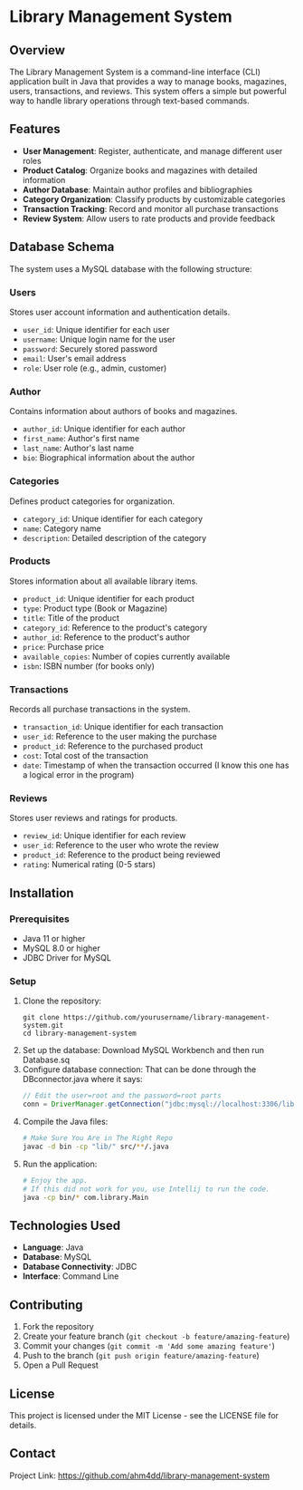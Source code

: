 # Library Management System

## Overview
The Library Management System is a command-line interface (CLI) application built in Java that provides a way to manage books, magazines, users, transactions, and reviews. This system offers a simple but powerful way to handle library operations through text-based commands.

## Features
- **User Management**: Register, authenticate, and manage different user roles
- **Product Catalog**: Organize books and magazines with detailed information
- **Author Database**: Maintain author profiles and bibliographies
- **Category Organization**: Classify products by customizable categories
- **Transaction Tracking**: Record and monitor all purchase transactions
- **Review System**: Allow users to rate products and provide feedback

## Database Schema
The system uses a MySQL database with the following structure:

### Users
Stores user account information and authentication details.
- `user_id`: Unique identifier for each user
- `username`: Unique login name for the user
- `password`: Securely stored password
- `email`: User's email address
- `role`: User role (e.g., admin, customer)

### Author
Contains information about authors of books and magazines.
- `author_id`: Unique identifier for each author
- `first_name`: Author's first name
- `last_name`: Author's last name
- `bio`: Biographical information about the author

### Categories
Defines product categories for organization.
- `category_id`: Unique identifier for each category
- `name`: Category name
- `description`: Detailed description of the category

### Products
Stores information about all available library items.
- `product_id`: Unique identifier for each product
- `type`: Product type (Book or Magazine)
- `title`: Title of the product
- `category_id`: Reference to the product's category
- `author_id`: Reference to the product's author
- `price`: Purchase price
- `available_copies`: Number of copies currently available
- `isbn`: ISBN number (for books only)

### Transactions
Records all purchase transactions in the system.
- `transaction_id`: Unique identifier for each transaction
- `user_id`: Reference to the user making the purchase
- `product_id`: Reference to the purchased product
- `cost`: Total cost of the transaction
- `date`: Timestamp of when the transaction occurred (I know this one has a logical error in the program)

### Reviews
Stores user reviews and ratings for products.
- `review_id`: Unique identifier for each review
- `user_id`: Reference to the user who wrote the review
- `product_id`: Reference to the product being reviewed
- `rating`: Numerical rating (0-5 stars)

## Installation

### Prerequisites
- Java 11 or higher
- MySQL 8.0 or higher
- JDBC Driver for MySQL

### Setup
1. Clone the repository:
     ```git
     git clone https://github.com/yourusername/library-management-system.git
     cd library-management-system
     ```
2. Set up the database:
     Download MySQL Workbench and then run Database.sq
3. Configure database connection:
     That can be done through the DBconnector.java where it says:
     ```java
     // Edit the user=root and the password=root parts
     conn = DriverManager.getConnection("jdbc:mysql://localhost:3306/library_system?user=root&password=root");
     ```
4. Compile the Java files:
     ```bash
     # Make Sure You Are in The Right Repo
     javac -d bin -cp "lib/" src/**/.java
     ```
5. Run the application:
     ```bash
     # Enjoy the app.
     # If this did not work for you, use Intellij to run the code.
     java -cp bin/* com.library.Main
     ```


## Technologies Used
- **Language**: Java
- **Database**: MySQL
- **Database Connectivity**: JDBC
- **Interface**: Command Line

## Contributing
1. Fork the repository
2. Create your feature branch (`git checkout -b feature/amazing-feature`)
3. Commit your changes (`git commit -m 'Add some amazing feature'`)
4. Push to the branch (`git push origin feature/amazing-feature`)
5. Open a Pull Request

## License
This project is licensed under the MIT License - see the LICENSE file for details.

## Contact
Project Link: https://github.com/ahm4dd/library-management-system
